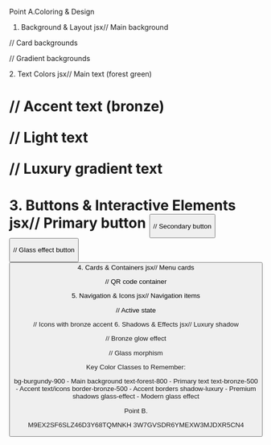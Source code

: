 Point A.Coloring & Design

1. Background & Layout
jsx// Main background
<div className="bg-burgundy-900 min-h-screen">

// Card backgrounds
<div className="bg-forest-800/80 backdrop-blur-sm">

// Gradient backgrounds
<div className="bg-burgundy-gradient">
2. Text Colors
jsx// Main text (forest green)
<h1 className="text-forest-800">

// Accent text (bronze)
<span className="text-bronze-500">

// Light text
<p className="text-forest-100">

// Luxury gradient text
<h1 className="text-luxury">
3. Buttons & Interactive Elements
jsx// Primary button
<button className="bg-bronze-500 hover:bg-bronze-600 text-white border-2 border-bronze-700 shadow-bronze">

// Secondary button  
<button className="bg-forest-800 hover:bg-forest-700 text-bronze-400 border border-bronze-500">

// Glass effect button
<button className="glass-effect hover:bg-forest-700/20">
4. Cards & Containers
jsx// Menu cards
<div className="bg-card-gradient rounded-card border border-bronze-500/30 shadow-luxury">

// QR code container
<div className="bg-burgundy-800 border-2 border-bronze-500 rounded-luxury p-6">
5. Navigation & Icons
jsx// Navigation items
<nav className="text-forest-800 border-b-2 border-bronze-500">

// Active state
<a className="text-bronze-500 border-b-2 border-bronze-500">

// Icons with bronze accent
<Icon className="text-bronze-500 hover:text-bronze-400" />
6. Shadows & Effects
jsx// Luxury shadow
<div className="shadow-luxury">

// Bronze glow effect
<div className="shadow-bronze-lg animate-glow">

// Glass morphism
<div className="glass-effect">
Key Color Classes to Remember:

bg-burgundy-900 - Main background
text-forest-800 - Primary text
text-bronze-500 - Accent text/icons
border-bronze-500 - Accent borders
shadow-luxury - Premium shadows
glass-effect - Modern glass effect

Point B.

M9EX2SF6SLZ46D3Y68TQMNKH
3W7GVSDR6YMEXW3MJDXR5CN4